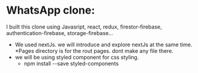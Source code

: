 # WhatsApp clone:

I built this clone using Javasript, react, redux, firestor-firebase, authentication-firebase, storage-firebase...

- We used nextJs. we will introduce and explore nextJs at the same time.
	*Pages directory is for the rout pages. dont make any file there. 
- we will be using styled component for css styling.
	* npm install --save styled-components

 